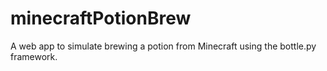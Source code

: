 # minecraftPotionBrew
A web app to simulate brewing a potion from Minecraft using the bottle.py framework.

